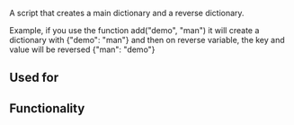 A script that creates a main dictionary and a reverse dictionary.

Example, if you use the function
add("demo", "man")
it will create a dictionary with
{"demo": "man"}
and then on reverse variable, the key and value will be reversed
{"man": "demo"}

## Used for

## Functionality
